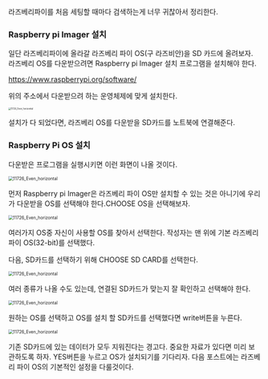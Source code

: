 라즈베리파이를 처음 세팅할 때마다 검색하는게 너무 귀찮아서 정리한다.

### Raspberry pi Imager 설치

일단 라즈베리파이에 올라갈 라즈베리 파이 OS(구 라즈비안)을 SD 카드에 올려보자. 라즈베리 OS를 다운받으려면 Raspberry pi Imager 설치 프로그램을 설치해야 한다.

<https://www.raspberrypi.org/software/>

위의 주소에서 다운받으려 하는 운영체제에 맞게 설치한다.

<img src="https://user-images.githubusercontent.com/68053199/139038738-5faf3800-e37f-4ffa-a4d0-7a64a71c107c.png" alt="11726_Even_horizontal" style="zoom:30%;" />



설치가 다 되었다면, 라즈베리 OS를 다운받을 SD카드를 노트북에 연결해준다.

### Raspberry Pi OS 설치

다운받은 프로그램을 실행시키면 이런 화면이 나올 것이다.

<img src="https://user-images.githubusercontent.com/68053199/139038807-e5d4d90f-2f54-4e7e-b4bf-eda7f646eef7.png" alt="11726_Even_horizontal" style="zoom:60%;" />

먼저 Raspberry pi Imager은 라즈베리 파이 OS만 설치할 수 있는 것은 아니기에 우리가 다운받을 OS를 선택해야 한다.CHOOSE OS을 선택해보자.

<img src="https://user-images.githubusercontent.com/68053199/139038423-646d4c3e-6ab9-4b2a-9d90-101df4a3e8e3.png" alt="11726_Even_horizontal" style="zoom:60%;" />

여러가지 OS중 자신이 사용할 OS를 찾아서 선택한다. 작성자는 맨 위에 기본 라즈베리 파이 OS(32-bit)를 선택했다. 

다음, SD카드를 선택하기 위해 CHOOSE SD CARD를 선택한다.

<img src="https://user-images.githubusercontent.com/68053199/139439808-90f99e72-47c5-4240-8945-8bb07535ff43.png" alt="11726_Even_horizontal" style="zoom:60%;" />

여러 종류가 나올 수도 있는데, 연결된 SD카드가 맞는지 잘 확인하고 선택해야 한다.

<img src="https://user-images.githubusercontent.com/68053199/139441740-b7ca3382-29a3-4c23-a1c2-d0a7bc665a5e.png" alt="11726_Even_horizontal" style="zoom:60%;" />

원하는 OS를 선택하고 OS를 설치 할 SD카드를 선택했다면 write버튼을 누른다.

<img src="https://user-images.githubusercontent.com/68053199/139441848-95b54918-0320-4b08-a05d-db0e42be8a82.png" alt="11726_Even_horizontal" style="zoom:60%;" />

 기존 SD카드에 있는 데이터가 모두 지워진다는 경고다. 중요한 자료가 있다면 미리 보관하도록 하자. YES버튼을 누르고 OS가 설치되기를 기다리자.  다음 포스트에는 라즈베리 파이 OS의 기본적인 설정을 다룰것이다. 